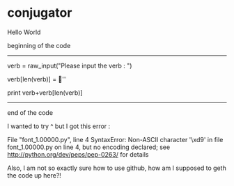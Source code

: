 # conjugator

Hello World

beginning of the code

----
verb = raw_input("Please input the verb : ")

verb[len(verb)] = 'َ'

print verb+verb[len(verb)]

----
end of the code


I wanted to try ^ but I got this error : 

  File "font_1.00000.py", line 4
SyntaxError: Non-ASCII character '\xd9' in file font_1.00000.py on line 4, 
but no encoding declared; see http://python.org/dev/peps/pep-0263/ for details

Also, I am not so exactly sure how to use github, how am I supposed to geth the code up here?!
